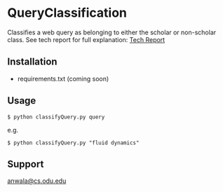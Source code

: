 # QueryClassification

Classifies a web query as belonging to either the scholar or non-scholar class. See tech report for full explanation:
[Tech Report]

## Installation
* requirements.txt (coming soon)
## Usage
```
$ python classifyQuery.py query 
```

e.g.

```
$ python classifyQuery.py "fluid dynamics"
```

## Support

anwala@cs.odu.edu

[Tech Report]: <http://www.cs.odu.edu/~anwala/>